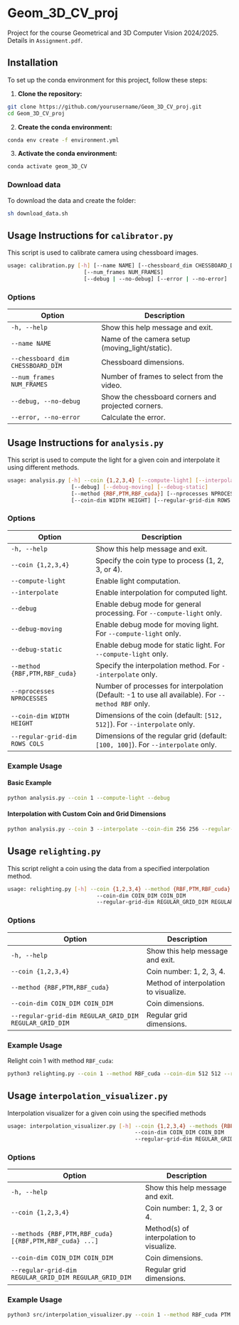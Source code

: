 # Geom_3D_CV_proj

Project for the course Geometrical and 3D Computer Vision 2024/2025. Details in `Assignment.pdf`.

## Installation

To set up the conda environment for this project, follow these steps:

1. **Clone the repository:**

```bash
git clone https://github.com/yourusername/Geom_3D_CV_proj.git
cd Geom_3D_CV_proj
```

2. **Create the conda environment:**

```bash
conda env create -f environment.yml
```

3. **Activate the conda environment:**

```bash
conda activate geom_3D_CV
```

### Download data

To download the data and create the folder:

```bash
sh download_data.sh
```

## Usage Instructions for `calibrator.py`

This script is used to calibrate camera using chessboard images.

```bash
usage: calibration.py [-h] [--name NAME] [--chessboard_dim CHESSBOARD_DIM]
                        [--num_frames NUM_FRAMES] 
                        [--debug | --no-debug] [--error | --no-error]
```

### Options

| Option                            | Description                                                 |
|-----------------------------------|-------------------------------------------------------------|
| `-h, --help`                      | Show this help message and exit.                            |
| `--name NAME`                     | Name of the camera setup (moving_light/static).             |
| `--chessboard_dim CHESSBOARD_DIM` | Chessboard dimensions.                                      |
| `--num_frames NUM_FRAMES`         | Number of frames to select from the video.                  |
| `--debug, --no-debug`             | Show the chessboard corners and projected corners.          |
| `--error, --no-error`             | Calculate the error.                                        |


## Usage Instructions for `analysis.py`

This script is used to compute the light for a given coin and interpolate it using different methods.

```bash
usage: analysis.py [-h] --coin {1,2,3,4} [--compute-light] [--interpolate] 
                    [--debug] [--debug-moving] [--debug-static] 
                    [--method {RBF,PTM,RBF_cuda}] [--nprocesses NPROCESSES]
                    [--coin-dim WIDTH HEIGHT] [--regular-grid-dim ROWS COLS]
```

### Options

| Option                        | Description                                                                                        |
|-------------------------------|----------------------------------------------------------------------------------------------------|
| `-h, --help`                  | Show this help message and exit.                                                                   |
| `--coin {1,2,3,4}`            | Specify the coin type to process (1, 2, 3, or 4).                                                  |
| `--compute-light`             | Enable light computation.                                                                          |
| `--interpolate`               | Enable interpolation for computed light.                                                           |
| `--debug`                     | Enable debug mode for general processing. For `--compute-light` only.                              |
| `--debug-moving`              | Enable debug mode for moving light. For `--compute-light` only.                                    |
| `--debug-static`              | Enable debug mode for static light. For `--compute-light` only.                                    |
| `--method {RBF,PTM,RBF_cuda}` | Specify the interpolation method. For `--interpolate` only.                                        |
| `--nprocesses NPROCESSES`     | Number of processes for interpolation (Default: -1 to use all available). For `--method RBF` only. |
| `--coin-dim WIDTH HEIGHT`     | Dimensions of the coin (default: `[512, 512]`). For `--interpolate` only.                          |
| `--regular-grid-dim ROWS COLS`| Dimensions of the regular grid (default: `[100, 100]`). For `--interpolate` only.                  |

### Example Usage

#### Basic Example
```bash
python analysis.py --coin 1 --compute-light --debug
```

#### Interpolation with Custom Coin and Grid Dimensions
```bash
python analysis.py --coin 3 --interpolate --coin-dim 256 256 --regular-grid-dim 50 50 --method RBF_cuda
```

## Usage `relighting.py`

This script relight a coin using the data from a specified interpolation method.

```bash
usage: relighting.py [-h] --coin {1,2,3,4} --method {RBF,PTM,RBF_cuda} 
                            --coin-dim COIN_DIM COIN_DIM 
                            --regular-grid-dim REGULAR_GRID_DIM REGULAR_GRID_DIM
```

### Options

| Option                                                 | Description                                                            |
|--------------------------------------------------------|------------------------------------------------------------------------|
| `-h, --help`                                           | Show this help message and exit.                                       |
| `--coin {1,2,3,4}`                                          | Coin number: 1, 2, 3, 4.                                               |
| `--method {RBF,PTM,RBF_cuda}`                          | Method of interpolation to visualize.                                  |
| `--coin-dim COIN_DIM COIN_DIM`                         | Coin dimensions.                                                       |
| `--regular-grid-dim REGULAR_GRID_DIM REGULAR_GRID_DIM` | Regular grid dimensions.                                               |

### Example Usage

Relight coin 1 with method `RBF_cuda`:

```bash
python3 relighting.py --coin 1 --method RBF_cuda --coin-dim 512 512 --regular-grid-dim 100 100 
```

## Usage `interpolation_visualizer.py`

Interpolation visualizer for a given coin using the specified methods

```bash
usage: interpolation_visualizer.py [-h] --coin {1,2,3,4} --methods {RBF,PTM,RBF_cuda} [{RBF,PTM,RBF_cuda} ...] 
                                        --coin-dim COIN_DIM COIN_DIM 
                                        --regular-grid-dim REGULAR_GRID_DIM REGULAR_GRID_DIM
```

### Options

| Option                                                       | Description                                |
|--------------------------------------------------------------|--------------------------------------------|
| `-h, --help`                                                 | Show this help message and exit.           |
| `--coin {1,2,3,4}`                                           | Coin number: 1, 2, 3 or 4.                 |
| `--methods {RBF,PTM,RBF_cuda} [{RBF,PTM,RBF_cuda} ...]`      | Method(s) of interpolation to visualize.   |
| `--coin-dim COIN_DIM COIN_DIM`                               | Coin dimensions.                           |
| `--regular-grid-dim REGULAR_GRID_DIM REGULAR_GRID_DIM`       | Regular grid dimensions.                   |

### Example Usage

```bash
python3 src/interpolation_visualizer.py --coin 1 --method RBF_cuda PTM --coin-dim 512 512 --regular-grid-dim 100 100 
```
